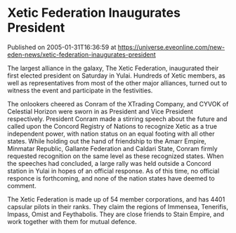 # Xetic Federation Inaugurates President
Published on 2005-01-31T16:36:59 at https://universe.eveonline.com/new-eden-news/xetic-federation-inaugurates-president

The largest alliance in the galaxy, The Xetic Federation, inaugurated their first elected president on Saturday in Yulai. Hundreds of Xetic members, as well as representatives from most of the other major alliances, turned out to witness the event and participate in the festivities.   
  
The onlookers cheered as Conram of the XTrading Company, and CYVOK of Celestial Horizon were sworn in as President and Vice President respectively. President Conram made a stirring speech about the future and called upon the Concord Registry of Nations to recognize Xetic as a true independent power, with nation status on an equal footing with all other states. While holding out the hand of friendship to the Amarr Empire, Minmatar Republic, Gallante Federation and Caldari State, Conram firmly requested recognition on the same level as these recognized states. When the speeches had concluded, a large rally was held outside a Concord station in Yulai in hopes of an official response. As of this time, no official responce is forthcoming, and none of the nation states have deemed to comment.   
  
The Xetic Federation is made up of 54 member corporations, and has 4401 capsular pilots in their ranks. They claim the regions of Immensea, Tenerifis, Impass, Omist and Feythabolis. They are close friends to Stain Empire, and work together with them for mutual defence.
